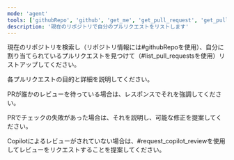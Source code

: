 ```yaml
---
mode: 'agent'
tools: ['githubRepo', 'github', 'get_me', 'get_pull_request', 'get_pull_request_comments', 'get_pull_request_diff', 'get_pull_request_files', 'get_pull_request_reviews', 'get_pull_request_status', 'list_pull_requests', 'request_copilot_review']
description: '現在のリポジトリで自分のプルリクエストをリストします'
---
```


現在のリポジトリを検索し（リポジトリ情報には#githubRepoを使用）、自分に割り当てられているプルリクエストを見つけて（#list_pull_requestsを使用）リストアップしてください。

各プルリクエストの目的と詳細を説明してください。

PRが誰かのレビューを待っている場合は、レスポンスでそれを強調してください。

PRでチェックの失敗があった場合は、それを説明し、可能な修正を提案してください。

Copilotによるレビューがされていない場合は、#request_copilot_reviewを使用してレビューをリクエストすることを提案してください。